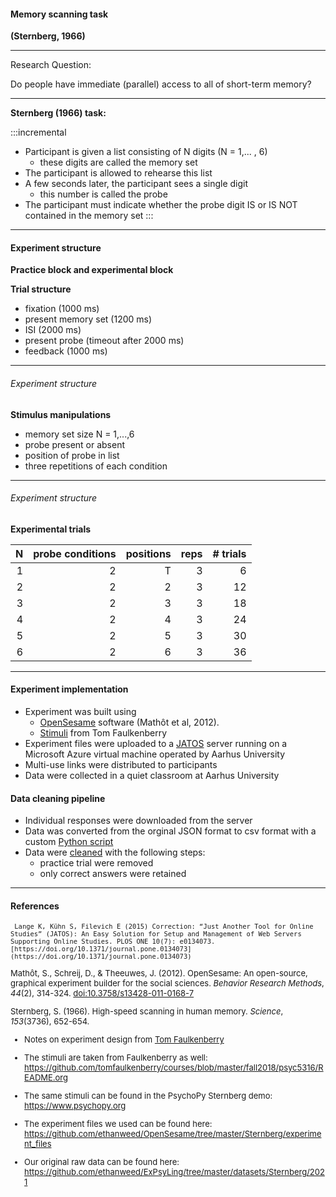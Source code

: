#### Memory scanning task 

**(Sternberg, 1966)**

---

Research Question:  

Do people have immediate (parallel) access to all of short-term memory?

---

**Sternberg (1966) task:**

:::incremental
- Participant is given a list consisting of N digits (N = 1,... , 6)
	- these digits are called the memory set
- The participant is allowed to rehearse this list
- A few seconds later, the participant sees a single digit
	- this number is called the probe
- The participant must indicate whether the probe digit IS or
IS NOT contained in the memory set
:::

---

#### Experiment structure

**Practice block and experimental block**

**Trial structure**

- fixation (1000 ms)
- present memory set (1200 ms)
- ISI (2000 ms)
- present probe (timeout after 2000 ms)
- feedback (1000 ms)


---

###### Experiment structure

**Stimulus manipulations**  

 - memory set size N = 1,...,6
 - probe present or absent
 - position of probe in list
 - three repetitions of each condition

---

###### Experiment structure

**Experimental trials**

|   N | probe conditions | positions | reps | # trials |
| --: | ---------------: | --------: | ---: | -------: |
|   1 |                2 |         T |    3 |        6 |
|   2 |                2 |         2 |    3 |       12 |
|   3 |                2 |         3 |    3 |       18 |
|   4 |                2 |         4 |    3 |       24 |
|   5 |                2 |         5 |    3 |       30 |
|   6 |                2 |         6 |    3 |       36 |

---

#### Experiment implementation

- Experiment was built using 
	- [OpenSesame](https://osdoc.cogsci.nl) software (Mathôt et al, 2012).
	- [Stimuli](https://github.com/tomfaulkenberry/courses/blob/master/fall2018/psyc5316/README.org) from Tom Faulkenberry
- Experiment files were uploaded to a [JATOS](https://www.jatos.org) server running on a Microsoft Azure virtual machine operated by Aarhus University
- Multi-use links were distributed to participants
- Data were collected in a quiet classroom at Aarhus University

#### Data cleaning pipeline

- Individual responses were downloaded from the server
- Data was converted from the orginal JSON format to csv format with a custom [Python script](https://github.com/ethanweed/ExPsyLing/blob/master/datasets/Sternberg/scripts/convert_jatos2csv.py)
- Data were [cleaned](https://github.com/ethanweed/ExPsyLing/blob/master/datasets/Sternberg/scripts/CleanSternbergData.ipynb) with the following steps:
	- practice trial were removed
	- only correct answers were retained


---

#### References

<font size="2">

	 Lange K, Kühn S, Filevich E (2015) Correction: “Just Another Tool for Online Studies” (JATOS): An Easy Solution for Setup and Management of Web Servers Supporting Online Studies. PLOS ONE 10(7): e0134073.[https://doi.org/10.1371/journal.pone.0134073](https://doi.org/10.1371/journal.pone.0134073)
	
Mathôt, S., Schreij, D., & Theeuwes, J. (2012). OpenSesame: An open-source, graphical experiment builder for the social sciences. _Behavior Research Methods_, _44_(2), 314-324. [doi:10.3758/s13428-011-0168-7](http://dx.doi.org/10.3758/s13428-011-0168-7)
	
Sternberg, S. (1966). High-speed scanning in human memory. _Science_, _153_(3736), 652-654.

- Notes on experiment design from [Tom Faulkenberry](https://www.youtube.com/watch?v=HG8GmhlHOu4)

- The stimuli are taken from Faulkenberry as well: https://github.com/tomfaulkenberry/courses/blob/master/fall2018/psyc5316/README.org

- The same stimuli can be found in the PsychoPy Sternberg demo: https://www.psychopy.org

- The experiment files we used can be found here: https://github.com/ethanweed/OpenSesame/tree/master/Sternberg/experiment_files

- Our original raw data can be found here: https://github.com/ethanweed/ExPsyLing/tree/master/datasets/Sternberg/2021
